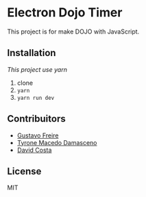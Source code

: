 # Electron Dojo Timer

This project is for make DOJO with JavaScript.

## Installation

_This project use yarn_

1. clone
2. `yarn`
3. `yarn run dev`

## Contribuitors

- [Gustavo Freire](https://github.com/gustavoFreireS)
- [Tyrone Macedo Damasceno](https://github.com/tyronedamasceno)
- [David Costa](https://github.com/davidcostadev)

## License

MIT